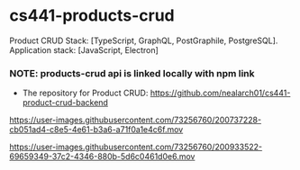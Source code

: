# cs441-products-crud
Product CRUD Stack: [TypeScript, GraphQL, PostGraphile, PostgreSQL]. Application stack: [JavaScript, Electron]

### NOTE: products-crud api is linked locally with npm link
- The repository for Product CRUD: https://github.com/nealarch01/cs441-product-crud-backend



https://user-images.githubusercontent.com/73256760/200737228-cb051ad4-c8e5-4e61-b3a6-a71f0a1e4c6f.mov



https://user-images.githubusercontent.com/73256760/200933522-69659349-37c2-4346-880b-5d6c0461d0e6.mov

